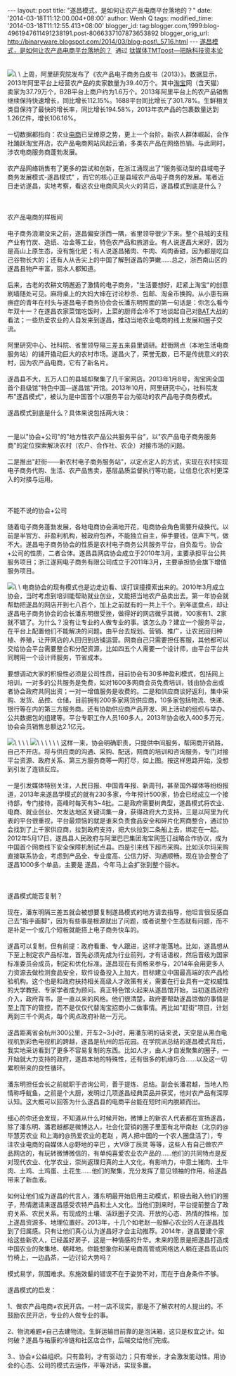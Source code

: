 --- layout: post title: "遂昌模式，是如何让农产品电商平台落地的？" date:
'2014-03-18T11:12:00.004+08:00' author: Wenh Q tags: modified\_time:
'2014-03-18T11:12:55.413+08:00' blogger\_id:
tag:blogger.com,1999:blog-4961947611491238191.post-8066337107873653892
blogger\_orig\_url:
http://binaryware.blogspot.com/2014/03/blog-post\_5716.html ---
[遂昌模式，是如何让农产品电商平台落地的？](http://www.tmtpost.com/99685.html)  通过
[钛媒体TMTpost—把脉科技资本论](http://www.tmtpost.com/)\
\
\
![](https://images-blogger-opensocial.googleusercontent.com/gadgets/proxy?url=http%3A%2F%2Fwww.tmtpost.com%2Fwp-content%2Fuploads%2F2013%2F08%2F137687064841-400x191.jpg&container=blogger&gadget=a&rewriteMime=image%2F*)\
\
上周，阿里研究院发布了《农产品电子商务白皮书（2013）》。数据显示，2013年阿里平台上经营农产品的卖家数量为39.40万个。其中[淘宝](http://www.tmtpost.com/tag/taobao)网（含天猫）卖家为37.79万个，B2B平台上商户约为1.6万个。2013年阿里平台上的农产品销售继续保持快速增长，同比增长112.15%。1688平台同比增长了301.78%。生鲜相关类目保持了最快的增长率，同比增长194.58%，2013年农产品的包裹数量达到1.26亿件，增长106.16%。\
\
一切数据都指向：农业[电商](http://www.tmtpost.com/tag/electronic%EF%BC%8Dbusiness)已呈燎原之势，更上一个台阶。新农人群体崛起，合作社踊跃淘宝开店，农产品电商网站风起云涌，多类农产品在网络热销。与此同时，涉农电商服务商蓬勃发展。\
\
农产品网络销售有了更多的尝试和创新，在浙江涌现出了"服务驱动型的县域电子商务发展模式-遂昌模式"
，而它的核心正是县域农产品电子商务的发展。笔者近日走访遂昌，实地考察，看这农业电商风风火火的背后，遂昌模式到底是什么？\
\
\
\
农产品电商的样板间\
\
电子商务浪潮没来之前，遂昌偏安浙西一隅，省里领导很少下来。整个县城的支柱产业有竹炭、造纸、冶金等工业，特色农产品和旅游业。有人说遂昌大米好，因为是高山上原生态，没有施化肥；有人说遂昌猪肉、牛肉、鸡肉香甜，因为都是吃自己谷物长大的；还有人从舌尖上的中国了解到遂昌的笋嫩……总之，浙西南山区的遂昌县物产丰富，丽水人都知道。\
\
后来，古老的农耕文明邂逅了激情的电子商务，"生活要想好，赶紧上淘宝"的创意刷墙随处可见。麻将桌上的大妈大婶在讨论秒杀、包邮、淘金币换购。从小患有麻痹症的青年在村头与遂昌电子商务协会会长潘东明照面的第一句话是：你怎么看今年双十一？在遂昌农家菜馆吃饭时，上菜的厨师会冷不丁地谈起自己对[BAT](http://www.tmtpost.com/55921.html)大战的看法；一些热爱农业的人自发来到遂昌，推动当地农业电商的线上发展和圈子交流。\
\
阿里研究中心、社科院、省里领导隔三差五来县里调研。赶街网点（本地生活电商服务站）的铺开撬动巨大的农村市场。遂昌火了，荣誉无数，已不是传统意义的农村，因为农产品电商，它有了新名片。\
\
遂昌县不大，五万人口的县城却聚集了几千家网店。2013年1月8号，淘宝网全国首个县级馆"特色中国—遂昌馆"开馆。2013年10月，阿里研究中心，社科院发布"遂昌模式"，被认为是中国首个以服务平台为驱动的农产品电子商务模式。\
\
遂昌模式到底是什么？具体来说包括两大块：\
\
\
一是以"协会+公司"的"地方性农产品公共服务平台"，以"农产品电子商务服务商"的定位探索解决农村（农户、合作社、农企）对接市场的问题。\
\
二是推出"赶街——新农村电子商务服务站"，以定点定人的方式，实现在农村实现电子商务代购、生活、农产品售卖，基层品质监督执行等功能，让信息化农村更深入的对接与运用。\
\
\
\
不能不说的协会+公司\
\
随着电子商务蓬勃发展，各地电商协会满地开花，电商协会角色需要升级换代。以前是半官方、非盈利机构，被政府包养，不能独立自主，伸手要钱，低声下气，做不大。遂昌电子商务协会的性质是农村电子商务公共服务平台，自负盈亏。协会+公司的性质，二者合体。遂昌县网店协会成立于2010年3月，主要承担平台公共服务项目；浙江遂网电子商务有限公司成立于2011年3月，主要承担协会旗下增值服务项目。\
\
![](https://images-blogger-opensocial.googleusercontent.com/gadgets/proxy?url=http%3A%2F%2Fwww.tmtpost.com%2Fwp-content%2Fuploads%2F2014%2F03%2F139510182645.jpg&container=blogger&gadget=a&rewriteMime=image%2F*)\
\
电商协会的现有模式也是边走边看、误打误撞摸索出来的。2010年3月成立协会，当时考虑到培训能帮助就业创业，又能把当地农产品卖出去。第一年协会就帮助把遂昌的网店开到七八百个，加上之前就有的一共上千个。到年底盘点，却让遂昌电子商务协会的会长潘东明很受挫，做得好的网店微乎其微，100家有1、2家就不错了。为什么？没有让专业的人做专业的事。该怎么办？建立一个服务平台，在平台上配置他们不能解决的问题。由平台去规划、营销、推广，让农民回归种植、养殖，让开网店的人回归到店铺运营。网商自己只需要担任客服，其他都可以交给协会平台需要整合和分配资源，比如四五个人需要一个设计师，由平台平台共同聘用一个设计师服务，节省成本。\
\
要想调动大家的积极性必须是公司性质，目前协会有30多种盈利模式，包括网上培训，一对多的公共服务是免费，如对1600多网商会员免费培训，钱由协会出或者协会政府共同出资；一对一增值服务是收费的。二是和供应商谈好返利，集中采购、发货、品控、仓储，目前拥有200多家网货供应商，10多家包括物流、快递、银行等在内的第三方服务商。还有协助供应商产品开发、网上活动的组织与举办、公共数据包的组建等。平台专职工作人员160多人，2013年协会收入400多万元，协会会员销售总额达2.1亿元。\
\
![](https://images-blogger-opensocial.googleusercontent.com/gadgets/proxy?url=http%3A%2F%2Fwww.tmtpost.com%2Fwp-content%2Fuploads%2F2014%2F03%2F13951018567.jpg&container=blogger&gadget=a&rewriteMime=image%2F*)\
\
\
\
![](https://images-blogger-opensocial.googleusercontent.com/gadgets/proxy?url=http%3A%2F%2Fwww.tmtpost.com%2Fwp-content%2Fuploads%2F2014%2F03%2F139510188196.jpg&container=blogger&gadget=a&rewriteMime=image%2F*)\
\
\
\
\
\
这样一来，协会明确职责，只提供中间服务，帮网商开销路，自己不开店。将与供应商的沟通、采购、配送，网商的培训和咨询服务，专门对接平台资源、政府关系、第三方服务商等一网打尽，如上图。按这样思路开始，没想到引发了连锁反应。\
\
一是引发媒体特别关注，人民日报、中国青年报、新周刊，甚至国外媒体等纷纷报道，2013年来遂昌学模式的就有230多家，今年预计500家，协会已经成立一个接待部，专门接待，高峰时每天有3\~4批。二是政府需要树典型，遂昌模式将农业、电商、就业创业、欠发达地区关键词集一身，获得政府大力支持。三是以阿里为代表的平台很重视，平台最烦恼的就是谁来负责食品安全和碎片化网商整合，通过协会找到了上千家供应商，拉到政府支持，把大伙拉到二条船上去，绑定在一起。2012年5月17日，遂昌县人民政府与阿里巴巴集团淘宝网签订战略合作协议，成为中国首个网商线下安全保障机制试点县。四是引来线下超市采购。比如沃尔玛采购直接联系协会，考虑到产品全、专业度高、公信力好、沟通顺畅。现在协会整合了遂昌1000多个单品，主要是
遂昌，今年马上会扩张到整个丽水。\
\
\
\
遂昌模式能否复制？\
\
现在，潘东明隔三差五就会被想要复制遂昌模式的地方请去指导，他坦言很反感自己去"指手画脚"，因为有些事是根源就出了问题，或者说整个生态就有问题，而不是补足一个或几个短板就能搭上电子商务快车的。\
\
遂昌可以复制，但有前提：政府看重、专人跟进，这样才能落地。比如，遂昌想从下至上制定农产品标准，首先必须先成为行业前列，才有话语权，然后晋级为国家标准委员会成员，制定和优化标准。遂昌现在有资格来参与，2014年会用更多人力资源去做检测食品安全，软件设备投入上加大，目标建立中国最高端的农产品检验机构。这个也是和政府扶持相关高级人才政策有关，需要在行业具有一定权威性的大学教授、专家学者成为顾问。真正特色馆火起来从遂昌馆开始，当初遂昌政府介入，政府背书，是一直以来的风格。他们很清楚，政府要帮助遂昌馆做的事情是至上而下的管控，而不是仅仅代替淘宝招商小二做事情。再比如"赶街"项目，计划两到三千个网点，每个网点政府补贴一万元。\
\
遂昌距离省会杭州300公里，开车2\~3小时，用潘东明的话来说，天空是从黑白电视机到彩色电视机的跨越，遂昌是杭州的后花园。在学院派总结的遂昌模式背后，我实地采访看到了更多不容易复制的东西。比如人才，由人才自发聚集的圈子，一开始就大力支持的政府，遂昌本地的特殊性，还有很多的机缘巧合……以及这一切累积带来的良性循环。\
\
潘东明担任会长之前就职于咨询公司，善于提炼、总结。副会长潘君越，当地人热情称呼鱿鱼，之前是个大厨，发明过几项遂昌经典菜品并获奖，他对农产品有深厚认知。这大概可以回答为什么遂昌县的电商平台能在短时间内脱颖而出。\
\
细心的你还会发现，不知道从什么时候开始，微博上的新农人代表都在宣扬遂昌，除了潘东明、潘君越都是微博达人，社会化营销的圈子里面有北毕南赵（北京的@毕慧芳农业
和上海的@热爱农业的老赵
，两人把中国的一个农人圈盘活了），专注农业电商的自媒体人@野地的辛巴
，大V@丁辰灵
等等，这些人有自己做农产品网店的，有玩转微博微信的，有单纯喜爱农业农产品的……他们的共同特点是反对现代农业、化学农业，崇尚返璞归真的土人文化，有影响力，中意土猪肉、土牛肉、土鸡、土鸡蛋、土花生……他们的聚集，充分发挥了意见领袖的作用，给遂昌带来了新血液。\
\
如何让他们成为遂昌的代言人，潘东明最开始启用主动模式，积极去融入他们的圈子，热情邀请来遂昌感受农特产品和土人文化。当他们到来时，平台提前整合了政府关系、农民关系。有现成的土壤、活跃圈子交流、开放的心态、热情的性格，加上遂昌资源多、地理位置好。2013年，十几个如老赵一般醉心农业的人在遂昌找到了归属感。只有让他们真心认为遂昌好才会主动推荐。2014年，遂昌要建个家给这些新农人，已经盖好房子，这是一种情感的升华。未来的愿景是把遂昌打造成中国农业的聚集地、朝拜地。你能想象你和某电商高管或网络达人躺在遂昌高山的竹椅上，一边品茶，一边讨论大势吗？\
\
模式易学，氛围难求。东施效颦的错误不在于姿势不对，而在于自身条件不够。\
\
遂昌模式的启发：\
\
1、做农产品电商≠农民开店。一村一店不现实，那是不了解农村的人提出的。不鼓励农民开店，专业的人做专业的事。\
\
2、物流难题≠自己去建物流。生鲜运输目前靠的是泡沫箱，这只是权宜之计。如何破？遂昌与祐康的冷链和社区店合作，后端交给他们完成。\
\
3.、协会≠公益组织。只有盈利，才有驱动力；只有增长，才会激发能动性。用协会的心态、公司的模式去运作，平等对话，实现多赢。
